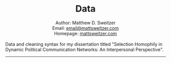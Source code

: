 # <center>Data</center>

<center>Author: Matthew D. Sweitzer<br>
Email: <a href="mailto:email@mattsweitzer.com">email@mattsweitzer.com</a><br>
Homepage: <a href="https://www.matthewsweitzer.com">mattsweitzer.com</a></center>

<br>
Data and cleaning syntax for my dissertation titled "Selection Homophily in Dynamic Political Communication Networks: An Interpersonal Perspective".

<hr>
